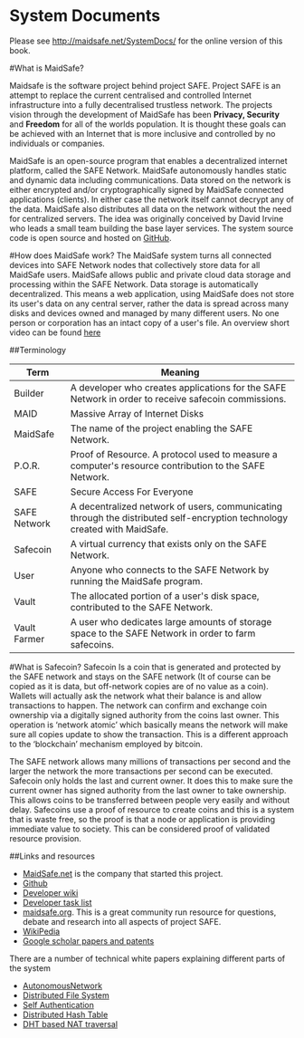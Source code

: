 # System Documents

Please see http://maidsafe.net/SystemDocs/ for the online version of this book.

#What is MaidSafe?

Maidsafe is the software project behind project SAFE. Project SAFE is an attempt to replace the current centralised and controlled Internet infrastructure into a fully decentralised trustless network. The projects vision through the development of MaidSafe has been **Privacy, Security** and **Freedom** for all of the worlds population. It is thought these goals can be achieved with an Internet that is more inclusive and controlled by no individuals or companies. 

MaidSafe is an open-source program that enables a decentralized internet platform, called the SAFE Network. MaidSafe autonomously handles static and dynamic data including communications. Data stored on the network is either encrypted and/or cryptographically signed by MaidSafe connected applications (clients). In either case the network itself cannot decrypt any of the data. MaidSafe also distributes all data on the network without the need for centralized servers. The idea was originally conceived by David Irvine who leads a small team building the base layer services. The system source code is open source and hosted on [GitHub](https://github.com/maidsafe).

#How does MaidSafe work?
The MaidSafe system turns all connected devices into SAFE Network nodes that collectively store data for all MaidSafe users. MaidSafe allows public and private cloud data storage and processing within the SAFE Network. Data storage is automatically decentralized. This means a
web application, using MaidSafe does not store its user's data on any central server, rather the data is spread across many disks and devices owned and managed by many different users. No one person or corporation has an intact copy of a user's file. An overview short video can be found [here](https://www.youtube.com/watch?v=RdGH40oUVDY)

##Terminology
 
Term | Meaning
--- | ---
Builder | A developer who creates applications for the SAFE Network in order to receive safecoin commissions.
MAID | Massive Array of Internet Disks
MaidSafe | The name of the project enabling the SAFE Network.
P.O.R. | Proof of Resource. A protocol used to measure a computer's resource contribution to the SAFE Network.
SAFE | Secure Access For Everyone
SAFE Network | A decentralized network of users, communicating through the distributed self-encryption technology created with MaidSafe.
Safecoin | A virtual currency that exists only on the SAFE Network.
User | Anyone who connects to the SAFE Network by running the MaidSafe program.
Vault | The allocated portion of a user's disk space, contributed to the SAFE Network.
Vault Farmer | A user who dedicates large amounts of storage space to the SAFE Network in order to farm safecoins.

#What is Safecoin?
Safecoin Is a coin that is generated and protected by the SAFE network and stays on the SAFE network (It of course can be copied as it is data, but off-network copies are of no value as a coin). Wallets will actually ask the network what their balance is and allow transactions to happen. The network can confirm and exchange coin ownership via a digitally signed authority from the coins last owner. This operation is ‘network atomic’ which basically means the network will make sure all copies update to show the transaction. This is a different approach to the ‘blockchain’ mechanism employed by bitcoin.

The SAFE network allows many millions of transactions per second and the larger the network the more transactions per second can be executed. Safecoin only holds the last and current owner. It does this to make sure the current owner has signed authority from the last owner to take ownership. This allows coins to be transferred between people very easily and without delay.  Safecoins use a proof of resource to create coins and this is a system that is waste free, so the proof is that a node or application is providing immediate value to society. This can be considered proof of validated resource provision.


##Links and resources

* [MaidSafe.net](http://www.maidsafe.net) is the company that started this project.
* [Github](https://github.com/orgs/maidsafe)
* [Developer wiki](https://github.com/maidsafe/MaidSafe/wiki)
* [Developer task list](https://www.pivotaltracker.com/n/projects/852817)
* [maidsafe.org](https//www.maidsafe.org). This is a great community run resource for questions, debate and research into all aspects of project SAFE.
* [WikiPedia](http://en.wikipedia.org/wiki/MaidSafe)
* [Google scholar papers and patents](http://http://scholar.google.co.uk/scholar?hl=en&q=maidsafe)

There are a number of technical white papers explaining different parts of the system

* [AutonomousNetwork](https://github.com/maidsafe/MaidSafe/wiki/unpublished_papers/AutonomousNetwork.pdf?raw=true)
* [Distributed File System ](https://github.com/maidsafe/MaidSafe/wiki/unpublished_papers/MaidSafeDistributedFileSystem.pdf?raw=true)
* [Self Authentication](https://github.com/maidsafe/MaidSafe/wiki/unpublished_papers/SelfAuthentication.pdf?raw=true)
* [Distributed Hash Table](https://github.com/maidsafe/MaidSafe/wiki/unpublished_papers/MaidSafeDistributedHashTable.pdf?raw=true)
* [DHT based NAT traversal](https://github.com/maidsafe/MaidSafe/wiki/unpublished_papers/DHTbasedNATTraversal.pdf?raw=true)

